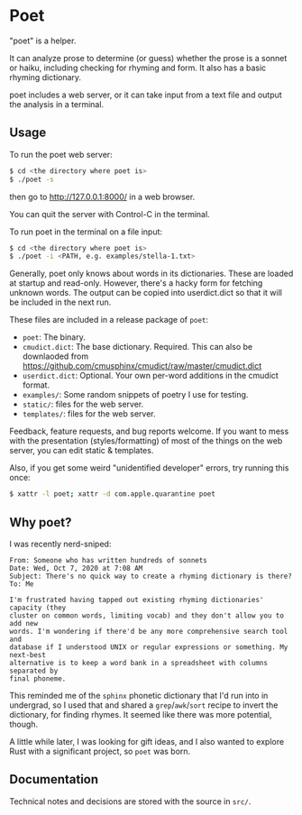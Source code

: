# Poet

"poet" is a helper.

It can analyze prose to determine (or guess) whether the prose is a
sonnet or haiku, including checking for rhyming and form.  It also has
a basic rhyming dictionary.

poet includes a web server, or it can take input from a text file and output
the analysis in a terminal.

## Usage

To run the poet web server:

```sh
$ cd <the directory where poet is>
$ ./poet -s
```
then go to http://127.0.0.1:8000/ in a web browser.

You can quit the server with Control-C in the terminal.

To run poet in the terminal on a file input:

```sh
$ cd <the directory where poet is>
$ ./poet -i <PATH, e.g. examples/stella-1.txt>
```

Generally, poet only knows about words in its dictionaries. These are loaded
at startup and read-only. However, there's a hacky form for fetching unknown
words. The output can be copied into userdict.dict so that it will be
included in the next run.

These files are included in a release package of `poet`:
  * `poet`: The binary.
  * `cmudict.dict`: The base dictionary. Required.
    This can also be downlaoded from https://github.com/cmusphinx/cmudict/raw/master/cmudict.dict
  * `userdict.dict`: Optional. Your own per-word additions in the cmudict format.
  * `examples/`: Some random snippets of poetry I use for testing.
  * `static/`: files for the web server.
  * `templates/`: files for the web server.

Feedback, feature requests, and bug reports welcome. If you want to
mess with the presentation (styles/formatting) of most of the things
on the web server, you can edit static & templates.

Also, if you get some weird "unidentified developer" errors, try running
this once:

```sh
$ xattr -l poet; xattr -d com.apple.quarantine poet
```

## Why poet?

I was recently nerd-sniped:

```
From: Someone who has written hundreds of sonnets
Date: Wed, Oct 7, 2020 at 7:08 AM
Subject: There's no quick way to create a rhyming dictionary is there?
To: Me

I'm frustrated having tapped out existing rhyming dictionaries' capacity (they
cluster on common words, limiting vocab) and they don't allow you to add new
words. I'm wondering if there'd be any more comprehensive search tool and
database if I understood UNIX or regular expressions or something. My next-best
alternative is to keep a word bank in a spreadsheet with columns separated by
final phoneme.
```

This reminded me of the `sphinx` phonetic dictionary that I'd run into in
undergrad, so I used that and shared a `grep`/`awk`/`sort` recipe to invert the
dictionary, for finding rhymes. It seemed like there was more potential,
though.

A little while later, I was looking for gift ideas, and I also wanted to
explore Rust with a significant project, so `poet` was born.

## Documentation

Technical notes and decisions are stored with the source in `src/`.

